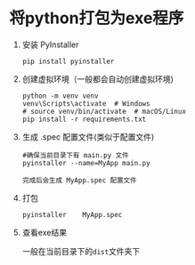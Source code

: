 # 将python打包为exe程序

1. 安装 PyInstaller

   ```
   pip install pyinstaller
   ```

2. 创建虚拟环境（一般都会自动创建虚拟环境)

   ```
   python -m venv venv
   venv\Scripts\activate  # Windows
   # source venv/bin/activate  # macOS/Linux
   pip install -r requirements.txt
   ```

3. 生成 .spec 配置文件(类似于配置文件)

   ```
   #确保当前目录下有 main.py 文件
   pyinstaller --name=MyApp main.py
   
   完成后会生成 MyApp.spec 配置文件
   ```

4. 打包

   ```
   pyinstaller    MyApp.spec
   ```

5. 查看exe结果

   一般在当前目录下的`dist`文件夹下